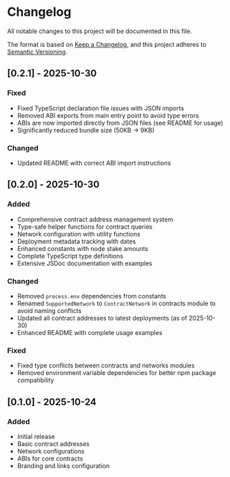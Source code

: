# Changelog

All notable changes to this project will be documented in this file.

The format is based on [Keep a Changelog](https://keepachangelog.com/en/1.0.0/),
and this project adheres to [Semantic Versioning](https://semver.org/spec/v2.0.0.html).

## [0.2.1] - 2025-10-30

### Fixed
- Fixed TypeScript declaration file issues with JSON imports
- Removed ABI exports from main entry point to avoid type errors
- ABIs are now imported directly from JSON files (see README for usage)
- Significantly reduced bundle size (50KB → 9KB)

### Changed
- Updated README with correct ABI import instructions

## [0.2.0] - 2025-10-30

### Added
- Comprehensive contract address management system
- Type-safe helper functions for contract queries
- Network configuration with utility functions
- Deployment metadata tracking with dates
- Enhanced constants with node stake amounts
- Complete TypeScript type definitions
- Extensive JSDoc documentation with examples

### Changed
- Removed `process.env` dependencies from constants
- Renamed `SupportedNetwork` to `ContractNetwork` in contracts module to avoid naming conflicts
- Updated all contract addresses to latest deployments (as of 2025-10-30)
- Enhanced README with complete usage examples

### Fixed
- Fixed type conflicts between contracts and networks modules
- Removed environment variable dependencies for better npm package compatibility

## [0.1.0] - 2025-10-24

### Added
- Initial release
- Basic contract addresses
- Network configurations
- ABIs for core contracts
- Branding and links configuration
